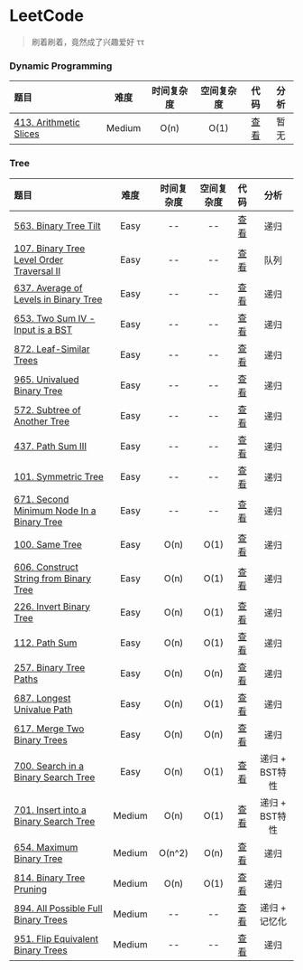 # LeetCode

> 刷着刷着，竟然成了兴趣爱好 ττ


### Dynamic Programming

| 题目 | 难度 | 时间复杂度 | 空间复杂度 | 代码 | 分析 |
| :----- | :---: | :---: | :---: | :---: | :---: |
| [413. Arithmetic Slices](https://leetcode.com/problems/arithmetic-slices/) | Medium | O(n) | O(1) | [查看](/dynamic-programming/413/solution2.js) | 暂无 |

### Tree

| 题目 | 难度 | 时间复杂度 | 空间复杂度 | 代码 | 分析 |
| :----- | :---: | :---: | :---: | :---: | :---: |
| [563. Binary Tree Tilt](https://leetcode.com/problems/binary-tree-tilt/) | Easy | -- | -- | [查看](/tree/563/solution1.js) | 递归 |
| [107. Binary Tree Level Order Traversal II](https://leetcode.com/problems/binary-tree-level-order-traversal-ii/) | Easy | -- | -- | [查看](/tree/107/solution1.js) | 队列 |
| [637. Average of Levels in Binary Tree](https://leetcode.com/problems/average-of-levels-in-binary-tree/) | Easy | -- | -- | [查看](/tree/637/solution1.js) | 递归 |
| [653. Two Sum IV - Input is a BST](https://leetcode.com/problems/two-sum-iv-input-is-a-bst/) | Easy | -- | -- | [查看](/tree/653/solution1.js) | 递归 |
| [872. Leaf-Similar Trees](https://leetcode.com/problems/leaf-similar-trees/) | Easy | -- | -- | [查看](/tree/872/solution1.js) | 递归 |
| [965. Univalued Binary Tree](https://leetcode.com/problems/univalued-binary-tree/) | Easy | -- | -- | [查看](/tree/965/solution1.js) | 递归 |
| [572. Subtree of Another Tree](https://leetcode.com/problems/subtree-of-another-tree/) | Easy | -- | -- | [查看](/tree/572/solution1.js) | 递归 |
| [437. Path Sum III](https://leetcode.com/problems/path-sum-iii/) | Easy | -- | -- | [查看](/tree/437/solution1.js) | 递归 |
| [101. Symmetric Tree](https://leetcode.com/problems/symmetric-tree/) | Easy | -- | -- | [查看](/tree/101/solution1.js) | 递归 |
| [671. Second Minimum Node In a Binary Tree](https://leetcode.com/problems/second-minimum-node-in-a-binary-tree/) | Easy | -- | -- | [查看](/tree/671/solution1.js) | 递归 |
| [100. Same Tree](https://leetcode.com/problems/same-tree/) | Easy | O(n) | O(1) | [查看](/tree/100/solution1.js) | 递归 |
| [606. Construct String from Binary Tree](https://leetcode.com/problems/construct-string-from-binary-tree/) | Easy | O(n) | O(1) | [查看](/tree/606/solution1.js) | 递归 |
| [226. Invert Binary Tree](https://leetcode.com/problems/invert-binary-tree/) | Easy | O(n) | O(1) | [查看](/tree/226/solution1.js) | 递归 |
| [112. Path Sum](https://leetcode.com/problems/path-sum/) | Easy | O(n) | O(1) | [查看](/tree/112/solution1.js) | 递归 |
| [257. Binary Tree Paths](https://leetcode.com/problems/binary-tree-paths/) | Easy | O(n) | O(n) | [查看](/tree/257/solution1.js) | 递归 |
| [687. Longest Univalue Path](https://leetcode.com/problems/longest-univalue-path/) | Easy | O(n) | O(1) | [查看](/tree/687/solution2.js) | 递归 |
| [617. Merge Two Binary Trees](https://leetcode.com/problems/merge-two-binary-trees/) | Easy | O(n) | O(n) | [查看](/tree/617/solution1.js) | 递归 |
| [700. Search in a Binary Search Tree](https://leetcode.com/problems/search-in-a-binary-search-tree/) | Easy | O(n) | O(1) | [查看](/tree/700/solution1.js) | 递归 + BST特性 |
| [701. Insert into a Binary Search Tree](https://leetcode.com/problems/insert-into-a-binary-search-tree/) | Medium | O(n) | O(1) | [查看](/tree/700/solution1.js) | 递归 + BST特性 |
| [654. Maximum Binary Tree](https://leetcode.com/problems/maximum-binary-tree/) | Medium | O(n^2) | O(n) | [查看](/tree/654/solution1.js) | 递归 |
| [814. Binary Tree Pruning](https://leetcode.com/problems/binary-tree-pruning/) | Medium | O(n) | O(1) | [查看](/tree/814/solution1.js) | 递归 |
| [894. All Possible Full Binary Trees](https://leetcode.com/problems/all-possible-full-binary-trees/) | Medium | -- | -- | [查看](/tree/894/solution2.js) | 递归 + 记忆化 |
| [951. Flip Equivalent Binary Trees](https://leetcode.com/problems/flip-equivalent-binary-trees/) | Medium | -- | -- | [查看](/tree/951/solution1.js) | 递归 |